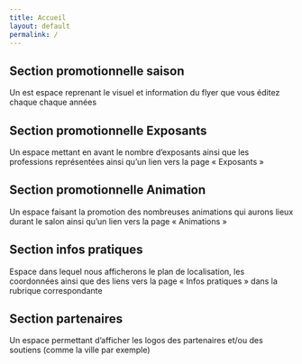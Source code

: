 ```yaml
---
title: Accueil
layout: default
permalink: /
---
```


## Section promotionnelle saison
Un est espace reprenant le visuel et information du flyer que vous éditez chaque chaque années

## Section promotionnelle Exposants
Un espace mettant en avant le nombre d’exposants ainsi que les professions représentées ainsi qu’un lien vers la page « Exposants »

## Section promotionnelle Animation
Un espace faisant la promotion des nombreuses animations qui aurons lieux durant le salon ainsi qu’un lien vers la page « Animations »

## Section infos pratiques
Espace dans lequel nous afficherons le plan de localisation, les coordonnées ainsi que des liens vers la page « Infos pratiques » dans la rubrique correspondante

## Section partenaires
Un espace permettant d’afficher les logos des partenaires et/ou des soutiens (comme la ville par exemple)

